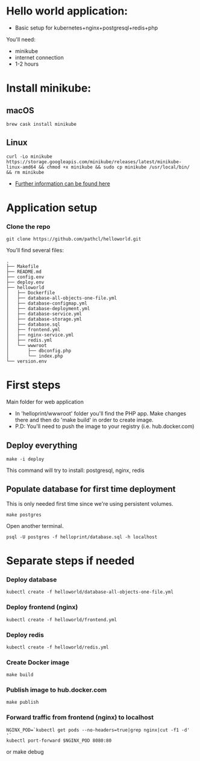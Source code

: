 # Hello world application:

- Basic setup for kubernetes+nginx+postgresql+redis+php

You'll need:

* minikube
* internet connection
* 1-2 hours

# Install minikube:

## macOS
```shell
brew cask install minikube
```

## Linux
```shell
curl -Lo minikube https://storage.googleapis.com/minikube/releases/latest/minikube-linux-amd64 && chmod +x minikube && sudo cp minikube /usr/local/bin/ && rm minikube
```

* [Further information can be found here](https://github.com/kubernetes/minikube/blob/master/README.md)

# Application setup

### Clone the repo

    git clone https://github.com/pathcl/helloworld.git

You'll find several files:

```shell
.
├── Makefile
├── README.md
├── config.env
├── deploy.env
├── helloworld
│   ├── Dockerfile
│   ├── database-all-objects-one-file.yml
│   ├── database-configmap.yml
│   ├── database-deployment.yml
│   ├── database-service.yml
│   ├── database-storage.yml
│   ├── database.sql
│   ├── frontend.yml
│   ├── nginx-service.yml
│   ├── redis.yml
│   └── wwwroot
│       ├── dbconfig.php
│       └── index.php
└── version.env
```

# First steps

Main folder for web application 

* In 'helloprint/wwwroot' folder you'll find the PHP app. Make changes there and then do 'make build' in order to create image. 
* P.D: You'll need to push the image to your registry (i.e. hub.docker.com)

## Deploy everything

    make -i deploy

This command will try to install: postgresql, nginx, redis

## Populate database for first time deployment

This is only needed first time since we're using persistent volumes.

    make postgres

Open another terminal.

    psql -U postgres -f helloprint/database.sql -h localhost

# Separate steps if needed

### Deploy database
    kubectl create -f helloworld/database-all-objects-one-file.yml

### Deploy frontend (nginx)
    kubectl create -f helloworld/frontend.yml
    
### Deploy redis
    kubectl create -f helloworld/redis.yml

### Create Docker image
    make build

### Publish image to hub.docker.com
    make publish

### Forward traffic from frontend (nginx) to localhost
    NGINX_POD=`kubectl get pods --no-headers=true|grep nginx|cut -f1 -d' '`
    kubectl port-forward $NGINX_POD 8080:80

or 
    make debug
